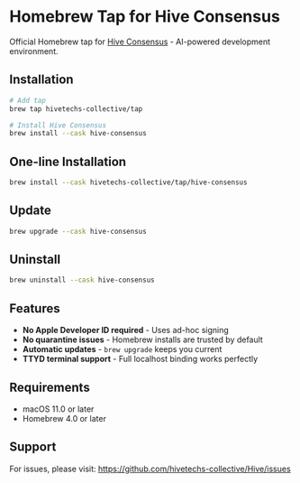 # Homebrew Tap for Hive Consensus

Official Homebrew tap for [Hive Consensus](https://github.com/hivetechs-collective/Hive) - AI-powered development environment.

## Installation

```bash
# Add tap
brew tap hivetechs-collective/tap

# Install Hive Consensus
brew install --cask hive-consensus
```

## One-line Installation

```bash
brew install --cask hivetechs-collective/tap/hive-consensus
```

## Update

```bash
brew upgrade --cask hive-consensus
```

## Uninstall

```bash
brew uninstall --cask hive-consensus
```

## Features

- **No Apple Developer ID required** - Uses ad-hoc signing
- **No quarantine issues** - Homebrew installs are trusted by default
- **Automatic updates** - `brew upgrade` keeps you current
- **TTYD terminal support** - Full localhost binding works perfectly

## Requirements

- macOS 11.0 or later
- Homebrew 4.0 or later

## Support

For issues, please visit: https://github.com/hivetechs-collective/Hive/issues
